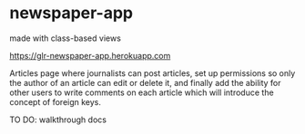 # newspaper-app
made with class-based views

https://glr-newspaper-app.herokuapp.com

Articles page where journalists
can post articles, set up permissions so only the author of an article can edit or delete
it, and finally add the ability for other users to write comments on each article which
will introduce the concept of foreign keys.



TO DO: walkthrough docs

